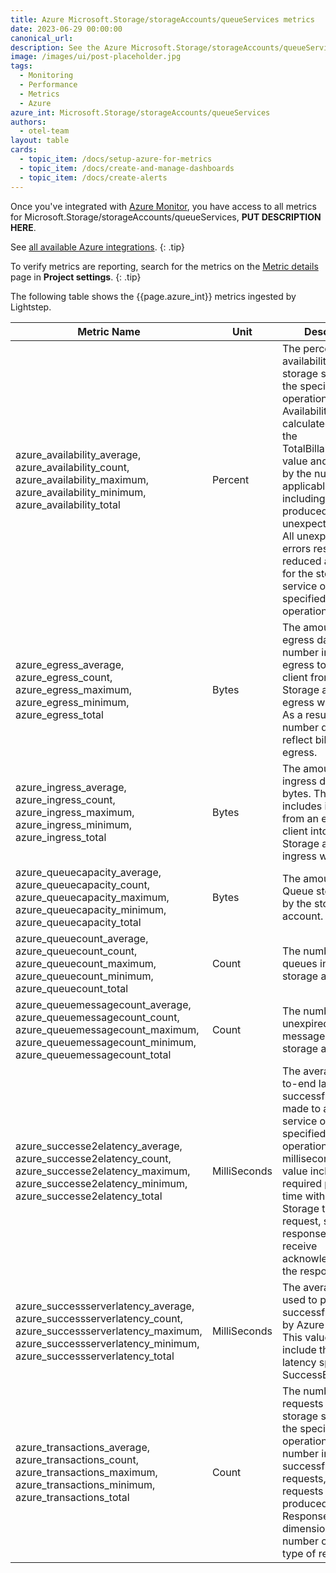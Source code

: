 ```yaml
---
title: Azure Microsoft.Storage/storageAccounts/queueServices metrics
date: 2023-06-29 00:00:00
canonical_url:
description: See the Azure Microsoft.Storage/storageAccounts/queueServices metrics ingested by Lightstep Observability
image: /images/ui/post-placeholder.jpg
tags:
  - Monitoring
  - Performance
  - Metrics
  - Azure
azure_int: Microsoft.Storage/storageAccounts/queueServices
authors:
  - otel-team
layout: table
cards:
  - topic_item: /docs/setup-azure-for-metrics
  - topic_item: /docs/create-and-manage-dashboards
  - topic_item: /docs/create-alerts
---
```

Once you've integrated with [Azure Monitor](/docs/setup-azure-for-metrics), you have access to all metrics for Microsoft.Storage/storageAccounts/queueServices, **PUT DESCRIPTION HERE**. 

See [all available Azure integrations](/docs/azure-metrics).
{: .tip}

To verify metrics are reporting, search for the metrics on the [Metric details](/docs/manage-metric-details) page in **Project settings**.
{: .tip}

The following table shows the {{page.azure_int}} metrics ingested by Lightstep.
<table class="table-aws">
<colgroup><col span="1" style="width: 35%;" /><col span="1" style="width: 15%;" /><col span="1" style="width: 35%;" /></colgroup>
  <thead>
    <th>Metric Name</th>
    <th>Unit</th>
    <th>Description</th>
  </thead>
  <tr>
    <td>azure_availability_average, azure_availability_count, azure_availability_maximum, azure_availability_minimum, azure_availability_total</td>
    <td>Percent</td>
    <td>The percentage of availability for the storage service or the specified API operation. Availability is calculated by taking the TotalBillableRequests value and dividing it by the number of applicable requests, including those that produced unexpected errors. All unexpected errors result in reduced availability for the storage service or the specified API operation.</td>
  </tr>
  <tr>
    <td>azure_egress_average, azure_egress_count, azure_egress_maximum, azure_egress_minimum, azure_egress_total</td>
    <td>Bytes</td>
    <td>The amount of egress data. This number includes egress to external client from Azure Storage as well as egress within Azure. As a result, this number does not reflect billable egress.</td>
  </tr>
  <tr>
    <td>azure_ingress_average, azure_ingress_count, azure_ingress_maximum, azure_ingress_minimum, azure_ingress_total</td>
    <td>Bytes</td>
    <td>The amount of ingress data, in bytes. This number includes ingress from an external client into Azure Storage as well as ingress within Azure.</td>
  </tr>
  <tr>
    <td>azure_queuecapacity_average, azure_queuecapacity_count, azure_queuecapacity_maximum, azure_queuecapacity_minimum, azure_queuecapacity_total</td>
    <td>Bytes</td>
    <td>The amount of Queue storage used by the storage account.</td>
  </tr>
  <tr>
    <td>azure_queuecount_average, azure_queuecount_count, azure_queuecount_maximum, azure_queuecount_minimum, azure_queuecount_total</td>
    <td>Count</td>
    <td>The number of queues in the storage account.</td>
  </tr>
  <tr>
    <td>azure_queuemessagecount_average, azure_queuemessagecount_count, azure_queuemessagecount_maximum, azure_queuemessagecount_minimum, azure_queuemessagecount_total</td>
    <td>Count</td>
    <td>The number of unexpired queue messages in the storage account.</td>
  </tr>
  <tr>
    <td>azure_successe2elatency_average, azure_successe2elatency_count, azure_successe2elatency_maximum, azure_successe2elatency_minimum, azure_successe2elatency_total</td>
    <td>MilliSeconds</td>
    <td>The average end-to-end latency of successful requests made to a storage service or the specified API operation, in milliseconds. This value includes the required processing time within Azure Storage to read the request, send the response, and receive acknowledgment of the response.</td>
  </tr>
  <tr>
    <td>azure_successserverlatency_average, azure_successserverlatency_count, azure_successserverlatency_maximum, azure_successserverlatency_minimum, azure_successserverlatency_total</td>
    <td>MilliSeconds</td>
    <td>The average time used to process a successful request by Azure Storage. This value does not include the network latency specified in SuccessE2ELatency.</td>
  </tr>
  <tr>
    <td>azure_transactions_average, azure_transactions_count, azure_transactions_maximum, azure_transactions_minimum, azure_transactions_total</td>
    <td>Count</td>
    <td>The number of requests made to a storage service or the specified API operation. This number includes successful and failed requests, as well as requests which produced errors. Use ResponseType dimension for the number of different type of response.</td>
  </tr>
</table>
